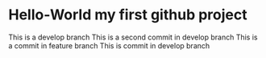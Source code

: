 # Hello-World my first github project 
This is a develop branch 
This is a second commit in develop branch 
This is a commit in feature branch
This is commit in develop branch

